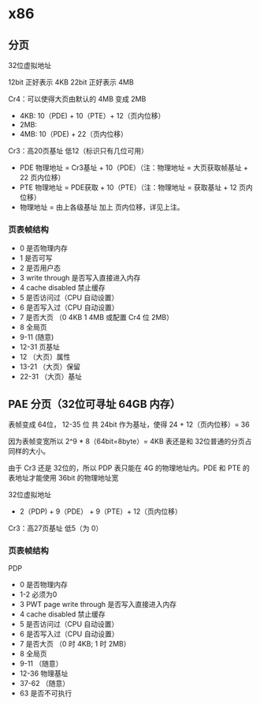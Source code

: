 # x86

## 分页

32位虚拟地址

12bit 正好表示 4KB
22bit 正好表示 4MB

Cr4：可以使得大页由默认的 4MB 变成 2MB

- 4KB: 10（PDE) + 10（PTE）+ 12（页内位移）
- 2MB: 
- 4MB: 10（PDE) + 22（页内位移）

Cr3：高20页基址  低12（标识只有几位可用）

- PDE 物理地址 = Cr3基址 + 10（PDE）（注：物理地址 = 大页获取帧基址 + 22 页内位移）
- PTE 物理地址 = PDE获取 + 10（PTE）（注：物理地址 = 获取基址 + 12 页内位移）
- 物理地址 = 由上各级基址 加上 页内位移，详见上注。

### 页表帧结构

- 0 是否物理内存
- 1 是否可写
- 2 是否用户态
- 3 write through 是否写入直接进入内存
- 4 cache disabled 禁止缓存
- 5 是否访问过（CPU 自动设置）
- 6 是否写入过（CPU 自动设置）
- 7 是否大页 （0 4KB  1 4MB 或配置 Cr4 位 2MB）
- 8 全局页
- 9-11 (随意)
- 12-31 页基址
- 12 （大页）属性
- 13-21 （大页）保留
- 22-31 （大页）基址

## PAE 分页（32位可寻址 64GB 内存）

表帧变成 64位， 12-35 位 共 24bit 作为基址，使得 24 + 12（页内位移）= 36

因为表帧变宽所以 2^9 * 8（64bit=8byte）= 4KB 表还是和 32位普通的分页占同样的大小。

由于 Cr3 还是 32位的，所以 PDP 表只能在 4G 的物理地址内。PDE 和 PTE 的表地址才能使用 36bit 的物理地址宽

32位虚拟地址

- 2（PDP) + 9（PDE） + 9（PTE）+ 12（页内位移）


Cr3：高27页基址  低5（为 0）

### 页表帧结构

PDP 

- 0 是否物理内存
- 1-2 必须为0
- 3 PWT page write through 是否写入直接进入内存
- 4 cache disabled 禁止缓存
- 5 是否访问过（CPU 自动设置）
- 6 是否写入过（CPU 自动设置）
- 7 是否大页 （0 时 4KB; 1 时 2MB）
- 8 全局页
- 9-11 （随意）
- 12-36  物理基址
- 37-62 （随意）
- 63 是否不可执行
